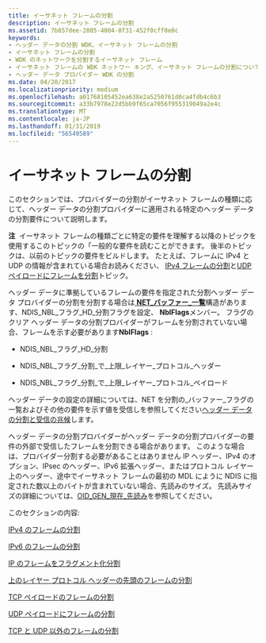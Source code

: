 ```yaml
---
title: イーサネット フレームの分割
description: イーサネット フレームの分割
ms.assetid: 7b857dee-2805-4004-8f31-452f0cff0e0c
keywords:
- ヘッダー データの分割 WDK、イーサネット フレームの分割
- イーサネット フレームの分割
- WDK のネットワークを分割するイーサネット フレーム
- イーサネット フレームの WDK ネットワー キング、イーサネット フレームの分割についての分割
- ヘッダー データ プロバイダー WDK の分割
ms.date: 04/20/2017
ms.localizationpriority: medium
ms.openlocfilehash: a01768105452ea638e2a5250761d0ca4fdb4c6b3
ms.sourcegitcommit: a33b7978e22d5bb9f65ca7056f955319049a2e4c
ms.translationtype: MT
ms.contentlocale: ja-JP
ms.lasthandoff: 01/31/2019
ms.locfileid: "56549589"
---
```

# <a name="splitting-ethernet-frames"></a>イーサネット フレームの分割





このセクションでは、プロバイダーの分割がイーサネット フレームの種類に応じて、ヘッダー データの分割プロバイダーに適用される特定のヘッダー データの分割要件について説明します。

**注**  イーサネット フレームの種類ごとに特定の要件を理解する以降のトピックを使用するこのトピックの「一般的な要件を読むことができます。 後半のトピックは、以前のトピックの要件をビルドします。 たとえば、フレームに IPv4 と UDP の情報が含まれている場合お読みください、 [IPv4 フレームの分割](splitting-ipv4-frames.md)と[UDP ペイロードにフレームを分割](splitting-frames-at-the-udp-payload.md)トピック。

 

ヘッダー データに準拠しているフレームの要件を指定された分割ヘッダー データ プロバイダーの分割を分割する場合は[ **NET\_バッファー\_一覧**](https://msdn.microsoft.com/library/windows/hardware/ff568388)構造があります、NDIS\_NBL\_フラグ\_HD\_分割フラグを設定、 **NblFlags**メンバー。 フラグのクリア ヘッダー データの分割プロバイダーがフレームを分割されていない場合、フレームを示す必要があります**NblFlags** :

-   NDIS\_NBL\_フラグ\_HD\_分割

-   NDIS\_NBL\_フラグ\_分割\_で\_上限\_レイヤー\_プロトコル\_ヘッダー

-   NDIS\_NBL\_フラグ\_分割\_で\_上限\_レイヤー\_プロトコル\_ペイロード

ヘッダー データの設定の詳細については、NET を分割の\_バッファー\_フラグの一覧およびその他の要件を示す値を受信しを参照してください[ヘッダー データの分割と受信の兆候](receive-indications-with-header-data-split.md)します。

ヘッダー データの分割プロバイダーがヘッダー データの分割プロバイダーの要件の外部で受信したフレームを分割できる場合があります。 このような場合は、プロバイダー分割する必要があることはありません IP ヘッダー、IPv4 のオプション、IPsec のヘッダー、IPv6 拡張ヘッダー、またはプロトコル レイヤー上のヘッダー、途中でイーサネット フレームの最初の MDL にように NDIS に指定された数以上のバイトが含まれていない場合、先読みのサイズ。 先読みサイズの詳細については、[OID\_GEN\_現在\_先読み](https://msdn.microsoft.com/library/windows/hardware/ff569574)を参照してください。

このセクションの内容:

[IPv4 のフレームの分割](splitting-ipv4-frames.md)

[IPv6 のフレームの分割](splitting-ipv6-frames.md)

[IP のフレームをフラグメント化分割](splitting-fragmented-ip-frames.md)

[上のレイヤー プロトコル ヘッダーの先頭のフレームの分割](splitting-frames-at-the-beginning-of-the-upper-layer-protocol-headers.md)

[TCP ペイロードのフレームの分割](splitting-frames-at-the-tcp-payload.md)

[UDP ペイロードにフレームの分割](splitting-frames-at-the-udp-payload.md)

[TCP と UDP 以外のフレームの分割](splitting-frames-other-than-tcp-and-udp.md)

 

 





